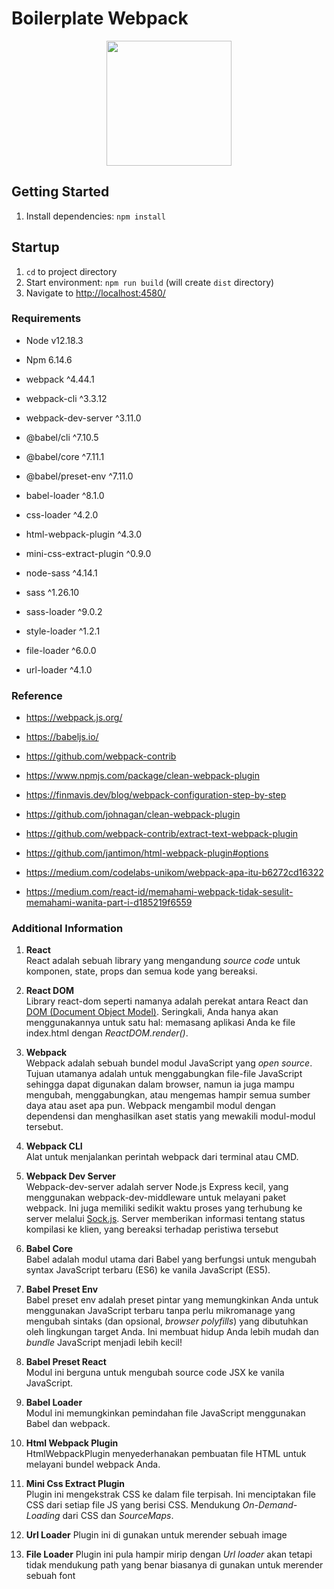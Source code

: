 
# Boilerplate Webpack

  

<div  align="center">
<a  href="https://github.com/webpack/webpack">
<img  width="200"  height="200"  vspace=""  hspace="25"  src="https://worldvectorlogo.com/logos/webpack.svg">
</a>
</div>

## Getting Started

1. Install dependencies: `npm install`

## Startup

1. `cd` to project directory
3. Start environment: `npm run build` (will create `dist` directory)
4. Navigate to [http://localhost:4580/](http://localhost:4580/)

  

### Requirements

- Node v12.18.3

- Npm 6.14.6

- webpack ^4.44.1

- webpack-cli ^3.3.12

- webpack-dev-server ^3.11.0

- @babel/cli ^7.10.5

- @babel/core ^7.11.1

- @babel/preset-env ^7.11.0

- babel-loader ^8.1.0

- css-loader ^4.2.0

- html-webpack-plugin ^4.3.0

- mini-css-extract-plugin ^0.9.0

- node-sass ^4.14.1

- sass ^1.26.10

- sass-loader ^9.0.2

- style-loader ^1.2.1

- file-loader ^6.0.0

- url-loader ^4.1.0

  

### Reference

  

- https://webpack.js.org/

- https://babeljs.io/

- https://github.com/webpack-contrib

- https://www.npmjs.com/package/clean-webpack-plugin

- https://finmavis.dev/blog/webpack-configuration-step-by-step

- https://github.com/johnagan/clean-webpack-plugin

- https://github.com/webpack-contrib/extract-text-webpack-plugin

- https://github.com/jantimon/html-webpack-plugin#options

- https://medium.com/codelabs-unikom/webpack-apa-itu-b6272cd16322

- https://medium.com/react-id/memahami-webpack-tidak-sesulit-memahami-wanita-part-i-d185219f6559

### Additional Information

1.  **React**  
    React adalah sebuah library yang mengandung  _source code_  untuk komponen, state, props dan semua kode yang bereaksi.
    
2.  **React DOM**  
    Library react-dom seperti namanya adalah perekat antara React dan  [DOM (Document Object Model)](https://www.w3schools.com/js/js_htmldom.asp). Seringkali, Anda hanya akan menggunakannya untuk satu hal: memasang aplikasi Anda ke file index.html dengan  _ReactDOM.render()_.
    
3.  **Webpack**  
    Webpack adalah sebuah bundel modul JavaScript yang  _open source_. Tujuan utamanya adalah untuk menggabungkan file-file JavaScript sehingga dapat digunakan dalam browser, namun ia juga mampu mengubah, menggabungkan, atau mengemas hampir semua sumber daya atau aset apa pun. Webpack mengambil modul dengan dependensi dan menghasilkan aset statis yang mewakili modul-modul tersebut.
    
4.  **Webpack CLI**  
    Alat untuk menjalankan perintah webpack dari terminal atau CMD.
    
5.  **Webpack Dev Server**  
    Webpack-dev-server adalah server Node.js Express kecil, yang menggunakan webpack-dev-middleware untuk melayani paket webpack. Ini juga memiliki sedikit waktu proses yang terhubung ke server melalui  [Sock.js](https://github.com/sockjs/). Server memberikan informasi tentang status kompilasi ke klien, yang bereaksi terhadap peristiwa tersebut
    
6.  **Babel Core**  
    Babel adalah modul utama dari Babel yang berfungsi untuk mengubah syntax JavaScript terbaru (ES6) ke vanila JavaScript (ES5).
    
7.  **Babel Preset Env**  
    Babel preset env adalah preset pintar yang memungkinkan Anda untuk menggunakan JavaScript terbaru tanpa perlu mikromanage yang mengubah sintaks (dan opsional,  _browser polyfills_) yang dibutuhkan oleh lingkungan target Anda. Ini membuat hidup Anda lebih mudah dan  _bundle_  JavaScript menjadi lebih kecil!
    
8.  **Babel Preset React**  
    Modul ini berguna untuk mengubah source code JSX ke vanila JavaScript.
    
9.  **Babel Loader**  
    Modul ini memungkinkan pemindahan file JavaScript menggunakan Babel dan webpack.
    
10.  **Html Webpack Plugin**  
    HtmlWebpackPlugin menyederhanakan pembuatan file HTML untuk melayani bundel webpack Anda.
    
11.  **Mini Css Extract Plugin**  
    Plugin ini mengekstrak CSS ke dalam file terpisah. Ini menciptakan file CSS dari setiap file JS yang berisi CSS. Mendukung  _On-Demand-Loading_  dari CSS dan  _SourceMaps_.

12.  **Url Loader**
    Plugin ini di gunakan untuk merender sebuah image 

13.  **File Loader**
    Plugin ini pula hampir mirip dengan _Url loader_ akan tetapi tidak mendukung path yang benar biasanya di gunakan untuk merender sebuah font
